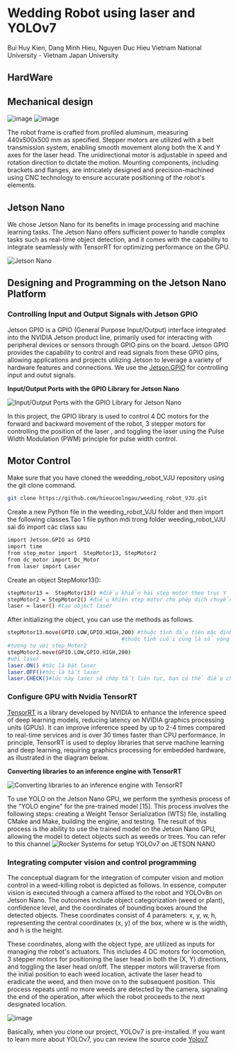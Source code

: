 

# Wedding Robot using laser and YOLOv7
Bui Huy Kien, Dang Minh Hieu, Nguyen Duc Hieu
Vietnam National University - Vietnam Japan University

## HardWare
## Mechanical design
![image](https://github.com/hieucoolngau/weeding_robot_VJU/assets/116575807/b06b9b51-81ca-4d7b-93e1-a3907dbaaed6)
![image](https://github.com/hieucoolngau/weeding_robot_VJU/assets/116575807/387167cd-3ce1-4838-8fcb-3947122b7848)

The robot frame is crafted from profiled aluminum, measuring 440x500x500 mm as specified. Stepper motors are utilized with a belt transmission system, enabling smooth movement along both the X and Y axes for the laser head. The unidirectional motor is adjustable in speed and rotation direction to dictate the motion. Mounting components, including brackets and flanges, are intricately designed and precision-machined using CNC technology to ensure accurate positioning of the robot's elements.

## Jetson Nano 
We chose Jetson Nano for its benefits in image processing and machine learning tasks. The Jetson Nano offers sufficient power to handle complex tasks such as real-time object detection, and it comes with the capability to integrate seamlessly with TensorRT for optimizing performance on the GPU.

![Jetson Nano](https://github.com/hieucoolngau/weeding_robot_VJU/assets/116575807/cb74fe7e-9f46-47e6-b75f-34ba33065e3e)

## Designing and Programming on the Jetson Nano Platform
### Controlling Input and Output Signals with Jetson GPIO
Jetson GPIO is a GPIO (General Purpose Input/Output) interface integrated into the NVIDIA Jetson product line, primarily used for interacting with peripheral devices or sensors through GPIO pins on the board. Jetson GPIO provides the capability to control and read signals from these GPIO pins, allowing applications and projects utilizing Jetson to leverage a variety of hardware features and connections.
We use the [Jetson.GPIO](https://github.com/NVIDIA/jetson-gpio) for controlling input and outut signals. 

**Input/Output Ports with the GPIO Library for Jetson Nano**

![Input/Output Ports with the GPIO Library for Jetson Nano](https://github.com/hieucoolngau/weeding_robot_VJU/assets/116575807/0c86d889-10a6-411b-939b-e5e7563db116)

In this project, the GPIO library is used to control 4 DC motors for the forward and backward movement of the robot, 3 stepper motors for controlling the position of the laser , and toggling the laser using the Pulse Width Modulation (PWM) principle for pulse width control.

## Motor Control
Make sure that you have cloned the weedding_robot_VJU repository using the git clone command.
```bash
git clone https://github.com/hieucoolngau/weeding_robot_VJU.git
```
Create a new Python file in the weeding_robot_VJU folder and then import the following classes.Tạo 1 file python mới trong folder weeding_robot_VJU sai đó import các class sau
```bash
import Jetson.GPIO as GPIO
import time
from step_motor import  StepMotor13, StepMotor2
from dc_motor import Dc_Motor
from laser import Laser
```
Create an object StepMotor13():
```bash
stepMotor13 =  StepMotor13() #điều khiển hai step motor theo trục Y
stepMotor2 = StepMotor2() #điều khiên step motor cho phép dịch chuyển laser đến vị trí chọn
laser = laser() #tạo object laser
```
After initializing the object, you can use the methods as follows.
```bash
stepMotor13.move(GPIO.LOW,GPIO.HIGH,200) #thuộc tính đầu tiên mặc định là LOW, thuộc tính thứ là HIGH đại diện cho direction bạn có thể đổi chiều quay bằng cách chuyển HIGH thành LOW,
                                    #thuộc tính cuối cùng là số vòng lặp,vòng lặp càng lớn thì step motor quay cảng lâu
#tương tự với step_Motor2
stepMotor2.move(GPIO.LOW,GPIO.HIGH,200)
#với laser
laser.ON() #tức là bật laser
laser.OFF()#tức là tắt laser
laser.CHECK()#lúc này laser sẽ chớp tắt liên tục, bạn có thể điều chỉnh thời gian chớp tắt của laser
```


### Configure GPU with Nvidia TensorRT
[TensorRT](https://developer.nvidia.com/tensorrt) is a library developed by NVIDIA to enhance the inference speed of deep learning models, reducing latency on NVIDIA graphics processing units (GPUs). It can improve inference speed by up to 2-4 times compared to real-time services and is over 30 times faster than CPU performance. In principle, TensorRT is used to deploy libraries that serve machine learning and deep learning, requiring graphics processing for embedded hardware, as illustrated in the diagram below.

**Converting libraries to an inference engine with TensorRT**

![Converting libraries to an inference engine with TensorRT](https://github.com/hieucoolngau/weeding_robot_VJU/assets/116575807/01c0779b-11cd-4fec-860a-ee61b4c7fde4)


To use YOLO on the Jetson Nano GPU, we perform the synthesis process of the "YOLO engine" for the pre-trained model [15]. This process involves the following steps: creating a Weight Tensor Serialization (WTS) file, installing CMake and Make, building the engine, and testing. The result of this process is the ability to use the trained model on the Jetson Nano GPU, allowing the model to detect objects such as weeds or trees.
You can refer to this channel ![Rocker Systems](https://www.youtube.com/watch?v=n9BSrfqpVFA&t=177s) for setup YOLOv7 on JETSON NANO

### Integrating computer vision and control programming
The conceptual diagram for the integration of computer vision and motion control in a weed-killing robot is depicted as follows. In essence, computer vision is executed through a camera affixed to the robot and YOLOv8n on Jetson Nano. The outcomes include object categorization (weed or plant), confidence level, and the coordinates of bounding boxes around the detected objects. These coordinates consist of 4 parameters: x, y, w, h, representing the central coordinates (x, y) of the box, where w is the width, and h is the height.

These coordinates, along with the object type, are utilized as inputs for managing the robot's actuators. This includes 4 DC motors for locomotion, 3 stepper motors for positioning the laser head in both the (X, Y) directions, and toggling the laser head on/off. The stepper motors will traverse from the initial position to each weed location, activate the laser head to eradicate the weed, and then move on to the subsequent position. This process repeats until no more weeds are detected by the camera, signaling the end of the operation, after which the robot proceeds to the next designated location.

![image](https://github.com/hieucoolngau/weeding_robot_VJU/assets/116575807/238d0fab-9a68-4921-8264-57596c65db17)

Basically, when you clone our project, YOLOv7 is pre-installed. If you want to learn more about YOLOv7, you can review the source code [Yolov7](https://github.com/WongKinYiu/yolov7)
